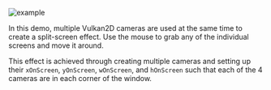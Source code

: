 ![example](example.gif)

In this demo, multiple Vulkan2D cameras are used at the same time to create
a split-screen effect. Use the mouse to grab any of the individual screens
and move it around.

This effect is achieved through creating multiple cameras and setting up their
`xOnScreen`, `yOnScreen`, `wOnScreen`, and `hOnScreen` such that each of the
4 cameras are in each corner of the window.